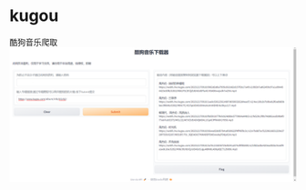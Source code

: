# kugou
酷狗音乐爬取
![a](https://github.com/Daniel-Photography/kugou/blob/2a6195b6815e635379aa46a60927b3ebff3f4492/%E5%B1%8F%E5%B9%95%E6%88%AA%E5%9B%BE%202023-12-17%20092059.png)
